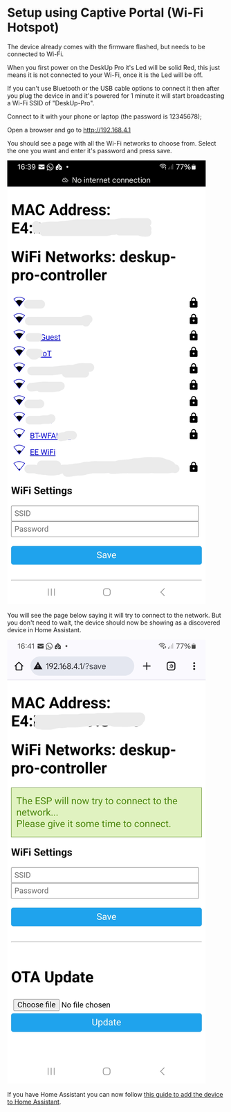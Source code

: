 # Setup using Captive Portal (Wi-Fi Hotspot)

The device already comes with the firmware flashed, but needs to be connected to Wi-Fi.

When you first power on the DeskUp Pro it's Led will be solid Red, this just means it is not connected to your Wi-Fi, once it is the Led will be off.

If you can't use Bluetooth or the USB cable options to connect it then after you plug the device in and it's powered for 1 minute it will start broadcasting a Wi-Fi SSID of "DeskUp-Pro".

Connect to it with your phone or laptop (the password is 12345678); 

Open a browser and go to http://192.168.4.1

You should see a page with all the Wi-Fi networks to choose from.  Select the one you want and enter it's password and press save.

![](images/Setup-CaptivePortal-WiFi-SSIDs.PNG)

You will see the page below saying it will try to connect to the network.  But you don't need to wait, the device should now be showing as a discovered device in Home Assistant.

![](images/Setup-CaptivePortal-WiFi-Save.PNG)

If you have Home Assistant you can now follow [this guide to add the device to Home Assistant](add-to-home-assistant.md).

